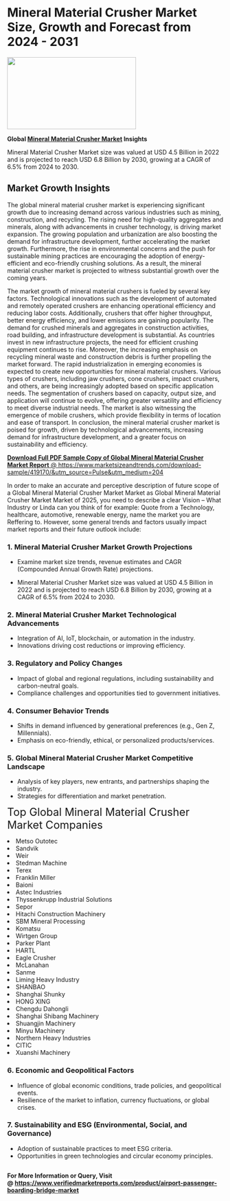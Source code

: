 <H1>Mineral Material Crusher Market Size, Growth and Forecast from 2024 - 2031</H1><img class="aligncenter size-medium wp-image-584254" src="https://thirdeyenews.in/wp-content/uploads/2024/09/Global-Market-Research-300x168.jpeg" alt="" width="300" height="168" /><p><strong>Global&nbsp;<a href="https://www.marketsizeandtrends.com/download-sample/419170/&amp;utm_source=Pulse&amp;utm_medium=204">Mineral Material Crusher Market</a> Insights</strong></p><p>Mineral Material Crusher Market size was valued at USD 4.5 Billion in 2022 and is projected to reach USD 6.8 Billion by 2030, growing at a CAGR of 6.5% from 2024 to 2030.</p><p><h2>Market Growth Insights</h2> <p>The global mineral material crusher market is experiencing significant growth due to increasing demand across various industries such as mining, construction, and recycling. The rising need for high-quality aggregates and minerals, along with advancements in crusher technology, is driving market expansion. The growing population and urbanization are also boosting the demand for infrastructure development, further accelerating the market growth. Furthermore, the rise in environmental concerns and the push for sustainable mining practices are encouraging the adoption of energy-efficient and eco-friendly crushing solutions. As a result, the mineral material crusher market is projected to witness substantial growth over the coming years.</p> <p><a href="sample_download_link" target="_blank"></a></p> <p>The market growth of mineral material crushers is fueled by several key factors. Technological innovations such as the development of automated and remotely operated crushers are enhancing operational efficiency and reducing labor costs. Additionally, crushers that offer higher throughput, better energy efficiency, and lower emissions are gaining popularity. The demand for crushed minerals and aggregates in construction activities, road building, and infrastructure development is substantial. As countries invest in new infrastructure projects, the need for efficient crushing equipment continues to rise. Moreover, the increasing emphasis on recycling mineral waste and construction debris is further propelling the market forward. The rapid industrialization in emerging economies is expected to create new opportunities for mineral material crushers. Various types of crushers, including jaw crushers, cone crushers, impact crushers, and others, are being increasingly adopted based on specific application needs. The segmentation of crushers based on capacity, output size, and application will continue to evolve, offering greater versatility and efficiency to meet diverse industrial needs. The market is also witnessing the emergence of mobile crushers, which provide flexibility in terms of location and ease of transport. In conclusion, the mineral material crusher market is poised for growth, driven by technological advancements, increasing demand for infrastructure development, and a greater focus on sustainability and efficiency.</p> <p><a href="more_info_link" target="_blank"></p><p><span class=""><strong>Download Full PDF Sample Copy of Global Mineral Material Crusher Market Report</strong> @ <a href="https://www.marketsizeandtrends.com/download-sample/419170/&amp;utm_source=Pulse&amp;utm_medium=204" target="_blank">https://www.marketsizeandtrends.com/download-sample/419170/&amp;utm_source=Pulse&amp;utm_medium=204</a></span></p><p>In order to make an accurate and perceptive description of future scope of a Global&nbsp;Mineral Material Crusher Market Market as Global&nbsp;Mineral Material Crusher Market Market of 2025, you need to describe a clear Vision &ndash; What Industry or Linda can you think of for example: Quote from a Technology, healthcare, automotive, renewable energy, name the market you are Reffering to. However, some general trends and factors usually impact market reports and their future outlook include:</p><h3>1.&nbsp;<strong>Mineral Material Crusher Market Growth Projections</strong></h3><ul><li>Examine market size trends, revenue estimates and CAGR (Compounded Annual Growth Rate) projections.</li><li><p>Mineral Material Crusher Market size was valued at USD 4.5 Billion in 2022 and is projected to reach USD 6.8 Billion by 2030, growing at a CAGR of 6.5% from 2024 to 2030.</p></li></ul><h3>2.&nbsp;<strong>Mineral Material Crusher Market Technological Advancements</strong></h3><ul><li>Integration of AI, IoT, blockchain, or automation in the industry.</li><li>Innovations driving cost reductions or improving efficiency.</li></ul><h3>3.&nbsp;<strong>Regulatory and Policy Changes</strong></h3><ul><li>Impact of global and regional regulations, including sustainability and carbon-neutral goals.</li><li>Compliance challenges and opportunities tied to government initiatives.</li></ul><h3>4.&nbsp;<strong>Consumer Behavior Trends</strong></h3><ul><li>Shifts in demand influenced by generational preferences (e.g., Gen Z, Millennials).</li><li>Emphasis on eco-friendly, ethical, or personalized products/services.</li></ul><h3>5.&nbsp;<strong>Global Mineral Material Crusher Market Competitive Landscape</strong></h3><ul><li>Analysis of key players, new entrants, and partnerships shaping the industry.</li><li>Strategies for differentiation and market penetration.</li></ul><p data-pm-slice="1 1 []"><span style="color: inherit; font-family: inherit; font-size: 25px;">Top Global Mineral Material Crusher Market Companies</span></p><div class="" data-test-id=""><p><li>Metso Outotec</li><li> Sandvik</li><li> Weir</li><li> Stedman Machine</li><li> Terex</li><li> Franklin Miller</li><li> Baioni</li><li> Astec Industries</li><li> Thyssenkrupp Industrial Solutions</li><li> Sepor</li><li> Hitachi Construction Machinery</li><li> SBM Mineral Processing</li><li> Komatsu</li><li> Wirtgen Group</li><li> Parker Plant</li><li> HARTL</li><li> Eagle Crusher</li><li> McLanahan</li><li> Sanme</li><li> Liming Heavy Industry</li><li> SHANBAO</li><li> Shanghai Shunky</li><li> HONG XING</li><li> Chengdu Dahongli</li><li> Shanghai Shibang Machinery</li><li> Shuangjin Machinery</li><li> Minyu Machinery</li><li> Northern Heavy Industries</li><li> CITIC</li><li> Xuanshi Machinery</li></p></div><h3>6.&nbsp;<strong>Economic and Geopolitical Factors</strong></h3><ul><li>Influence of global economic conditions, trade policies, and geopolitical events.</li><li>Resilience of the market to inflation, currency fluctuations, or global crises.</li></ul><h3>7.&nbsp;<strong>Sustainability and ESG (Environmental, Social, and Governance)</strong></h3><ul><li>Adoption of sustainable practices to meet ESG criteria.</li><li>Opportunities in green technologies and circular economy principles.</li></ul><h2><strong style="font-size: 14px;">For More Information or Query, Visit @&nbsp;</strong><a style="background-color: #ffffff; font-size: 14px;" href="https://www.marketsizeandtrends.com/report/mineral-material-crusher-market/" target="_blank">https://www.verifiedmarketreports.com/product/airport-passenger-boarding-bridge-market</a></h2>

